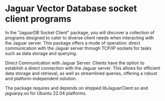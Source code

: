 # Jaguar Vector Database socket client programs

In the "JaguarDB Socket Client" package, you will discover a collection of programs designed to cater to diverse
client needs when interacting with the Jaguar server. This package offers a mode of operation: direct communication
with the Jaguar server through TCP/IP sockets for tasks such as data storage and querying.

Direct Communication with Jaguar Server: Clients have the option to establish a direct connection with the Jaguar
server. This allows for efficient data storage and retrieval, as well as streamlined queries, offering a robust
and platform-independent solution. 

The package requires and depends on shipped libJaguarClient.so and jaguarpy.so for Ubuntu 22.04 platforms.

